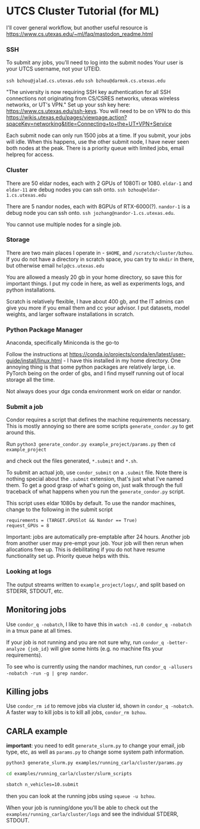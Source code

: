 # UTCS Cluster Tutorial (for ML)

I'll cover general workflow, but another useful resource is https://www.cs.utexas.edu/~ml/faq/mastodon_readme.html

### SSH

To submit any jobs, you'll need to log into the submit nodes
Your user is your UTCS username, not your UTEID.

`ssh bzhou@jalad.cs.utexas.edu`
`ssh bzhou@darmok.cs.utexas.edu`

"The university is now requiring SSH key authentication for all SSH connections not originating from CS/CSRES networks, utexas wireless networks, or UT's VPN." Set up your ssh key here: https://www.cs.utexas.edu/ssh-keys. You will need to be on VPN to do this https://wikis.utexas.edu/pages/viewpage.action?spaceKey=networking&title=Connecting+to+the+UT+VPN+Service

Each submit node can only run 1500 jobs at a time. If you submit, your jobs will idle. When this happens, use the other submit node, I have never seen both nodes at the peak.
There is a priority queue with limited jobs, email helpreq for access.

### Cluster
There are 50 eldar nodes, each with 2 GPUs of 1080Ti or 1080.
`eldar-1` and `eldar-11` are debug nodes you can ssh onto. `ssh bzhou@eldar-1.cs.utexas.edu`

There are 5 nandor nodes, each with 8GPUs of RTX-6000(?).
`nandor-1` is a debug node you can ssh onto. `ssh jozhang@nandor-1.cs.utexas.edu`.

You cannot use multiple nodes for a single job.

### Storage

There are two main places I operate in - `$HOME`, and `/scratch/cluster/bzhou`.
If you do not have a directory in scratch space, you can try to `mkdir` in there, but otherwise email `help@cs.utexas.edu`

You are allowed a measly 20 gb in your home directory, so save this for important things.
I put my code in here, as well as experiments logs, and python installations.

Scratch is relatively flexible, I have about 400 gb, and the IT admins can give you more if you email them and cc your advisor.
I put datasets, model weights, and larger software installations in scratch.

### Python Package Manager

Anaconda, specifically Miniconda is the go-to

Follow the instructions at https://conda.io/projects/conda/en/latest/user-guide/install/linux.html - I have this installed in my home directory.
One annoying thing is that some python packages are relatively large, i.e. PyTorch being on the order of gbs, and I find myself running out of local storage all the time.

Not always does your dgx conda environment work on eldar or nandor.

### Submit a job

Condor requires a script that defines the machine requirements necessary. This is mostly annoying so there are some scripts `generate_condor.py` to get around this.

Run `python3 generate_condor.py example_project/params.py`
then `cd example_project`

and check out the files generated, `*.submit` and `*.sh`.

To submit an actual job, use `condor_submit` on a `.submit` file. Note there is nothing special about the `.submit` extension, that's just what I've named them.
To get a good grasp of what's going on, just walk through the full traceback of what happens when you run the `generate_condor.py` script.

This script uses eldar 1080s by default. To use the nandor machines, change to the following in the submit script
```
requirements = (TARGET.GPUSlot && Nandor == True)
request_GPUs = 8
```

Important: jobs are automatically pre-emptable after 24 hours.
Another job from another user may pre-empt your job.
Your job will then rerun when allocations free up.
This is debilitating if you do not have resume functionality set up.
Priority queue helps with this.


### Looking at logs

The output streams written to `example_project/logs/`, and split based on STDERR, STDOUT, etc.

## Monitoring jobs

Use `condor_q -nobatch`, I like to have this in `watch -n1.0 condor_q -nobatch` in a tmux pane at all times.

If your job is not running and you are not sure why, run `condor_q -better-analyze {job_id}` will give some hints (e.g. no machine fits your requirements).

To see who is currently using the nandor machines, run `condor_q -allusers -nobatch -run -g | grep nandor`.

## Killing jobs

Use `condor_rm id` to remove jobs via cluster id, shown in `condor_q -nobatch`.
A faster way to kill jobs is to kill all jobs, `condor_rm bzhou`.

## CARLA example

**important**: you need to edit `generate_slurm.py` to change your email, job type, etc, as well as `params.py` to change some system path information.

```bash
python3 generate_slurm.py examples/running_carla/cluster/params.py

cd examples/running_carla/cluster/slurm_scripts

sbatch n_vehicles=10.submit
```

then you can look at the running jobs using `squeue -u bzhou`.  

When your job is running/done you'll be able to check out the `examples/running_carla/cluster/logs` and see the individual STDERR, STDOUT.
